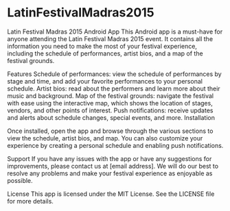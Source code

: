 # LatinFestivalMadras2015

Latin Festival Madras 2015 Android App
This Android app is a must-have for anyone attending the Latin Festival Madras 2015 event. It contains all the information you need to make the most of your festival experience, including the schedule of performances, artist bios, and a map of the festival grounds.

Features
Schedule of performances: view the schedule of performances by stage and time, and add your favorite performances to your personal schedule.
Artist bios: read about the performers and learn more about their music and background.
Map of the festival grounds: navigate the festival with ease using the interactive map, which shows the location of stages, vendors, and other points of interest.
Push notifications: receive updates and alerts about schedule changes, special events, and more.
Installation

Once installed, open the app and browse through the various sections to view the schedule, artist bios, and map. You can also customize your experience by creating a personal schedule and enabling push notifications.

Support
If you have any issues with the app or have any suggestions for improvements, please contact us at [email address]. We will do our best to resolve any problems and make your festival experience as enjoyable as possible.

License
This app is licensed under the MIT License. See the LICENSE file for more details.
